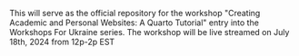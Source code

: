 This will serve as the official repository for the workshop "Creating Academic and Personal Websites: A Quarto Tutorial" entry into the Workshops For Ukraine series. The workshop will be live streamed on July 18th, 2024 from 12p-2p EST